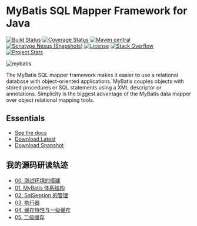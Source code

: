 MyBatis SQL Mapper Framework for Java
=====================================

[![Build Status](https://travis-ci.org/mybatis/mybatis-3.svg?branch=master)](https://travis-ci.org/mybatis/mybatis-3)
[![Coverage Status](https://coveralls.io/repos/mybatis/mybatis-3/badge.svg?branch=master&service=github)](https://coveralls.io/github/mybatis/mybatis-3?branch=master)
[![Maven central](https://maven-badges.herokuapp.com/maven-central/org.mybatis/mybatis/badge.svg)](https://maven-badges.herokuapp.com/maven-central/org.mybatis/mybatis)
[![Sonatype Nexus (Snapshots)](https://img.shields.io/nexus/s/https/oss.sonatype.org/org.mybatis/mybatis.svg)](https://oss.sonatype.org/content/repositories/snapshots/org/mybatis/mybatis/)
[![License](http://img.shields.io/:license-apache-brightgreen.svg)](http://www.apache.org/licenses/LICENSE-2.0.html)
[![Stack Overflow](http://img.shields.io/:stack%20overflow-mybatis-brightgreen.svg)](http://stackoverflow.com/questions/tagged/mybatis)
[![Project Stats](https://www.openhub.net/p/mybatis/widgets/project_thin_badge.gif)](https://www.openhub.net/p/mybatis)

![mybatis](http://mybatis.github.io/images/mybatis-logo.png)

The MyBatis SQL mapper framework makes it easier to use a relational database with object-oriented applications.
MyBatis couples objects with stored procedures or SQL statements using a XML descriptor or annotations.
Simplicity is the biggest advantage of the MyBatis data mapper over object relational mapping tools.

Essentials
----------

* [See the docs](http://mybatis.github.io/mybatis-3)
* [Download Latest](https://github.com/mybatis/mybatis-3/releases)
* [Download Snapshot](https://oss.sonatype.org/content/repositories/snapshots/org/mybatis/mybatis/)

我的源码研读轨迹
----------

- [00. 测试环境的搭建](https://github.com/cszxyang/mybatis-3/blob/master/docs/00.%20%E7%8E%AF%E5%A2%83%E6%90%AD%E5%BB%BA.md)
- [01. MyBatis 体系结构](https://github.com/cszxyang/mybatis-3/blob/master/docs/01.%20MyBatis%20%E4%BD%93%E7%B3%BB%E7%BB%93%E6%9E%84.md)
- [02. SqlSession 的管理](https://github.com/cszxyang/mybatis-3/blob/master/docs/02.%20SqlSession%20%E7%9A%84%E7%AE%A1%E7%90%86.md)
- [03. 执行器](https://github.com/cszxyang/mybatis-3/blob/master/docs/03.%20%E6%89%A7%E8%A1%8C%E5%99%A8.md)
- [04. 缓存特性与一级缓存](https://github.com/cszxyang/mybatis-3/blob/master/docs/04.%20%E7%BC%93%E5%AD%98%E7%89%B9%E6%80%A7%E4%B8%8E%E4%B8%80%E7%BA%A7%E7%BC%93%E5%AD%98.md)
- [05. 二级缓存](https://github.com/cszxyang/mybatis-3/blob/master/docs/05.%20%E4%BA%8C%E7%BA%A7%E7%BC%93%E5%AD%98.md)

